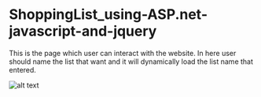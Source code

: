 # ShoppingList_using-ASP.net-javascript-and-jquery

This is the page which user can interact with the website. In here user should name the list that want and it will dynamically load the list name that entered.

![alt text](https://github.com/pasan04/Shopping-List-using-ASP.net-with-javascript-jquery-and-html/blob/master/shoppingList.PNG)




